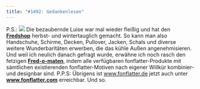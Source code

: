 ```yaml
---
title: "#1492: Gedankenlesen"
---
```


P.S.:
<a href="http://fredshop.spreadshirt.de/"><img src="http://www.fonflatter.de/bilder/fredshop_winter.png"></a>
Die bezaubernde Luise war mal wieder fleißig und hat den <a href="http://fredshop.spreadshirt.de/"><strong>Fredshop</strong></a> herbst- und wintertauglich gemacht. So kann man also Handschuhe, Schirme, Decken, Pullover, Jacken, Schals und diverse weitere Wunderbaritäten erwerben, die das kühle Außen angenehmisieren.
Und weil ich neulich danach gefragt wurde, erwähne ich noch rasch den fetzigen <a href="http://fred-o-mat.spreadshirt.de/"><strong>Fred-o-maten</strong></a>, indem alle verfügbaren fonflatter-Produkte mit sämtlichen existierenden fonflatter-Motiven nach eigener Willkür kombinier- und designbar sind. 
P.P.S:
Übrigens ist <a href="http://www.fonflatter.de">www.fonflatter.de</a> jetzt auch unter <a href="http://www.fonflatter.com"><strong>www.fonflatter.com</strong></a> erreichbar.
Und so.
